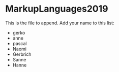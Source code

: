# MarkupLanguages2019

This is the file to append. Add your name to this list:

- gerko
- anne
- pascal
- Naomi
- Gerbrich
- Sanne
- Hanne